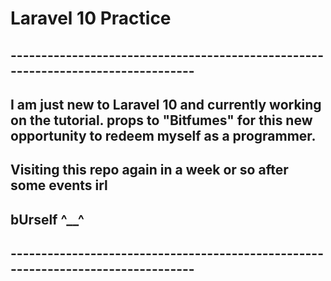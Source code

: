 # Laravel 10 Practice

## ---------------------------------------------------------------------------------

## I am just new to Laravel 10 and currently working on the tutorial. props to "Bitfumes" for this new opportunity to redeem myself as a programmer. 

## Visiting this repo again in a week or so after some events irl

## bUrself ^__^

## ---------------------------------------------------------------------------------